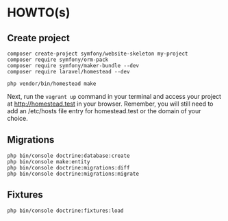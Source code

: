 # HOWTO(s)

## Create project

```
composer create-project symfony/website-skeleton my-project
composer require symfony/orm-pack
composer require symfony/maker-bundle --dev
composer require laravel/homestead --dev
```
```
php vendor/bin/homestead make
```

Next, run the `vagrant up` command in your terminal and access your project at  http://homestead.test in your browser. Remember, you will still need to add an /etc/hosts file entry for homestead.test or the domain of your choice.

## Migrations

```$xslt
php bin/console doctrine:database:create
php bin/console make:entity
php bin/console doctrine:migrations:diff
php bin/console doctrine:migrations:migrate
```

## Fixtures

```$xslt
php bin/console doctrine:fixtures:load
```
